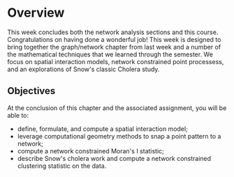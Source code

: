 # Overview
This week concludes both the network analysis sections and this course. Congratulations on having done a wonderful job!  This week is designed to bring together the graph/network chapter from last week and a number of the mathematical techniques that we learned through the semester.  We focus on spatial interaction models, network constrained point processess, and an explorations of Snow's classic Cholera study.

## Objectives
At the conclusion of this chapter and the associated assignment, you will be able to:

* define, formulate, and compute a spatial interaction model;
* leverage computational geometry methods to snap a point pattern to a network;
* compute a network constrained Moran's I statistic;
* describe Snow's cholera work and compute a network constrained clustering statistic on the data.
